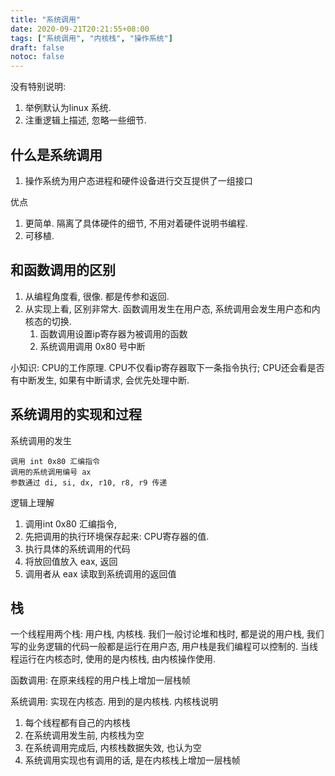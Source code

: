 ```yaml
---
title: "系统调用"
date: 2020-09-21T20:21:55+08:00
tags: ["系统调用", "内核栈", "操作系统"] 
draft: false
notoc: false
---
```


没有特别说明: 
 1. 举例默认为linux 系统. 
 1. 注重逻辑上描述, 忽略一些细节. 

## 什么是系统调用

 1. 操作系统为用户态进程和硬件设备进行交互提供了一组接口

优点
 1. 更简单. 隔离了具体硬件的细节, 不用对着硬件说明书编程. 
 1. 可移植. 

## 和函数调用的区别

 1. 从编程角度看, 很像. 都是传参和返回. 
 1. 从实现上看, 区别非常大. 函数调用发生在用户态, 系统调用会发生用户态和内核态的切换. 
    1. 函数调用设置ip寄存器为被调用的函数
    1. 系统调用调用 0x80 号中断

小知识: CPU的工作原理. CPU不仅看ip寄存器取下一条指令执行; CPU还会看是否有中断发生, 如果有中断请求, 会优先处理中断. 

## 系统调用的实现和过程

系统调用的发生

```
调用 int 0x80 汇编指令
调用的系统调用编号 ax
参数通过 di, si, dx, r10, r8, r9 传递
```

逻辑上理解
 1. 调用int 0x80 汇编指令, 
 1. 先把调用的执行环境保存起来: CPU寄存器的值. 
 1. 执行具体的系统调用的代码
 1. 将放回值放入 eax, 返回
 1. 调用者从 eax 读取到系统调用的返回值

## 栈

一个线程用两个栈: 用户栈, 内核栈. 我们一般讨论堆和栈时, 都是说的用户栈, 我们写的业务逻辑的代码一般都是运行在用户态, 用户栈是我们编程可以控制的. 当线程运行在内核态时, 使用的是内核栈, 由内核操作使用. 

函数调用: 在原来线程的用户栈上增加一层栈帧

系统调用: 实现在内核态. 用到的是内核栈. 内核栈说明
 1. 每个线程都有自己的内核栈
 1. 在系统调用发生前, 内核栈为空
 1. 在系统调用完成后, 内核栈数据失效, 也认为空
 1. 系统调用实现也有调用的话, 是在内核栈上增加一层栈帧
